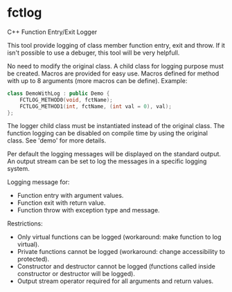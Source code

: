 # fctlog
C++ Function Entry/Exit Logger

This tool provide logging of class member function entry, exit and throw. 
If it isn't possible to use a debuger, this tool will be very helpfull.

No need to modify the original class. 
A child class for logging purpose must be created. 
Macros are provided for easy use. Macros defined for method with up to 8 arguments (more macros can be define).
Example:
```c++
class DemoWithLog : public Demo {
    FCTLOG_METHOD0(void, fctName);
    FCTLOG_METHOD1(int, fctName, (int val = 0), val);
};
```
The logger child class must be instantiated instead of the original class.
The function logging can be disabled on compile time by using the original class.
See 'demo' for more details.

Per default the logging messages will be displayed on the standard output. 
An output stream can be set to log the messages in a specific logging system.

Logging message for:

* Function entry with argument values.
* Function exit with return value.
* Function throw with exception type and message.

Restrictions:

* Only virtual functions can be logged (workaround: make function to log virtual).
* Private functions cannot be logged (workaround: change accessibility to protected).
* Constructor and destructor cannot be logged (functions called inside constructor or destructor will be logged).
* Output stream operator required for all arguments and return values.
